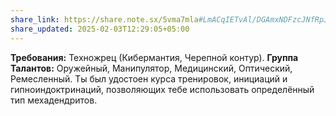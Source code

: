 ```yaml
---
share_link: https://share.note.sx/5vma7mla#LmACqIETvAl/DGAmxNDFzcJNfRpJfj+1c+L2EPUiTvs
share_updated: 2025-02-03T12:29:05+05:00
---
```

**Требования:** Техножрец (Кибермантия, Черепной контур).
**Группа Талантов:** Оружейный, Манипулятор, Медицинский, Оптический, Ремесленный.
Ты был удостоен курса тренировок, инициаций и гипноиндоктринаций, позволяющих тебе использовать определённый тип мехадендритов.